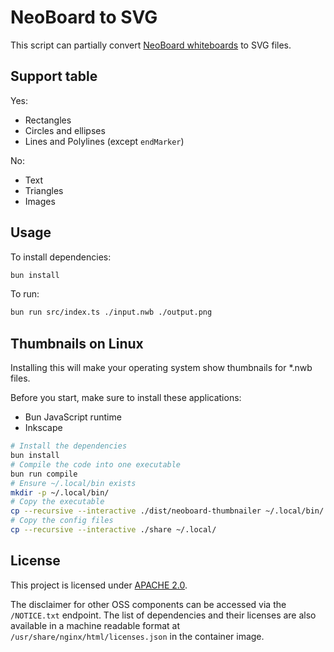 # NeoBoard to SVG

This script can partially convert [NeoBoard whiteboards](https://neoboard.io/) to SVG files.

## Support table

Yes:
- Rectangles
- Circles and ellipses
- Lines and Polylines (except `endMarker`)

No:
- Text
- Triangles
- Images

## Usage

To install dependencies:

```bash
bun install
```

To run:

```bash
bun run src/index.ts ./input.nwb ./output.png
```

## Thumbnails on Linux

Installing this will make your operating system show thumbnails for *.nwb files.

Before you start, make sure to install these applications:
* Bun JavaScript runtime
* Inkscape

```bash
# Install the dependencies
bun install
# Compile the code into one executable
bun run compile
# Ensure ~/.local/bin exists
mkdir -p ~/.local/bin/
# Copy the executable
cp --recursive --interactive ./dist/neoboard-thumbnailer ~/.local/bin/
# Copy the config files
cp --recursive --interactive ./share ~/.local/
```

## License

This project is licensed under [APACHE 2.0](./LICENSE).

The disclaimer for other OSS components can be accessed via the `/NOTICE.txt` endpoint.
The list of dependencies and their licenses are also available in a machine readable format at `/usr/share/nginx/html/licenses.json` in the container image.
